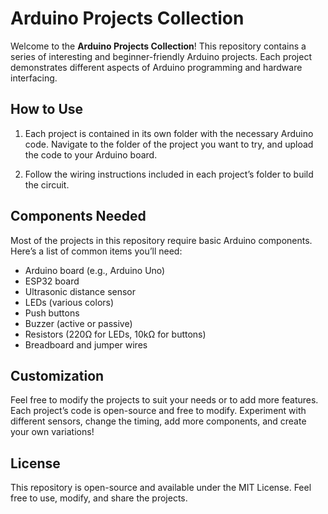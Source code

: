 # Arduino Projects Collection

Welcome to the **Arduino Projects Collection**! This repository contains a series of interesting and beginner-friendly Arduino projects. Each project demonstrates different aspects of Arduino programming and hardware interfacing.

## How to Use

1. Each project is contained in its own folder with the necessary Arduino code. Navigate to the folder of the project you want to try, and upload the code to your Arduino board.

2. Follow the wiring instructions included in each project’s folder to build the circuit.

## Components Needed

Most of the projects in this repository require basic Arduino components. Here’s a list of common items you’ll need:

- Arduino board (e.g., Arduino Uno)
- ESP32 board
- Ultrasonic distance sensor
- LEDs (various colors)
- Push buttons
- Buzzer (active or passive)
- Resistors (220Ω for LEDs, 10kΩ for buttons)
- Breadboard and jumper wires

## Customization

Feel free to modify the projects to suit your needs or to add more features. Each project’s code is open-source and free to modify. Experiment with different sensors, change the timing, add more components, and create your own variations!

## License

This repository is open-source and available under the MIT License. Feel free to use, modify, and share the projects.
